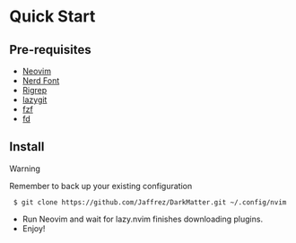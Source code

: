 # Quick Start
## Pre-requisites
- [Neovim](https://neovim.io/)
- [Nerd Font](https://github.com/ryanoasis/nerd-fonts/releases/download/v3.3.0/JetBrainsMono.zip)
- [Rigrep](https://github.com/BurntSushi/ripgrep)
- [lazygit](https://github.com/jesseduffield/lazygit)
- [fzf](https://github.com/junegunn/fzf)
- [fd](https://github.com/sharkdp/fd)

## Install
> [!WARNING]
> Remember to back up your existing configuration

` $ git clone https://github.com/Jaffrez/DarkMatter.git ~/.config/nvim`

- Run Neovim and wait for lazy.nvim finishes downloading plugins.
- Enjoy!